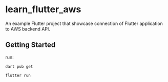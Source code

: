 # learn_flutter_aws

An example Flutter project that showcase connection of Flutter application to AWS backend API.

## Getting Started

run:

`dart pub get`

`flutter run`
